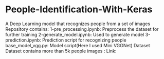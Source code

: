 # People-Identification-With-Keras
A Deep Learning model that recognizes people from a set of images
Repository contains:
  1-pre_processing.ipynb: Preprocess the dataset for further training
  2-generate_model.ipynb: Used to generate model
  3-prediction.ipynb: Prediction script for recognizing people
  base_model_vgg.py: Model script(Here I used Mini VGGNet)
Dataset
  Dataset contains more than 5k people images : Link:

